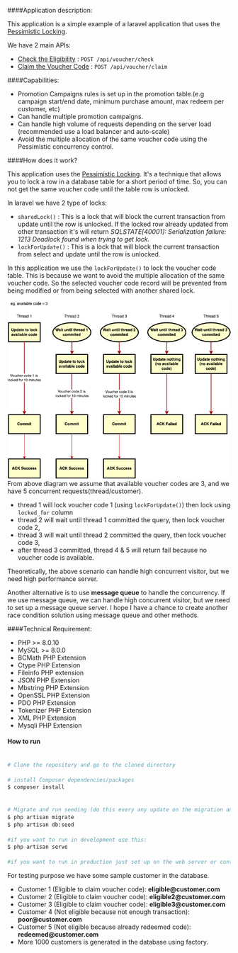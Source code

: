 ####Application description:

This application is a simple example of a laravel application that uses
the [Pessimistic Locking](https://laravel.com/docs/9.x/queries#pessimistic-locking).

We have 2 main APIs:

* [Check the Eligibility](API.md#check-the-eligibility) : `POST /api/voucher/check`
* [Claim the Voucher Code](API.md#claim-the-voucher-code) : `POST /api/voucher/claim`

####Capabilities:

* Promotion Campaigns rules is set up in the promotion table.(e.g campaign start/end date, minimum purchase amount, max redeem per customer,
  etc)
* Can handle multiple promotion campaigns.
* Can handle high volume of requests depending on the server load (recommended use a load balancer and auto-scale)
* Avoid the multiple allocation of the same voucher code using the Pessimistic concurrency control.

####How does it work?

This application uses the [Pessimistic Locking](https://laravel.com/docs/9.x/queries#pessimistic-locking).
It's a technique that allows you to lock a row in a database table for a short period of time. So, you can not get the same voucher code until the table row is unlocked.

In laravel we have 2 type of locks:
* `sharedLock()` : This is a lock that will block the current transaction from update until the row is unlocked. 
If the locked row already updated from other transaction it's will return  _SQLSTATE[40001]: Serialization failure: 1213 Deadlock found when trying to get lock._
* `lockForUpdate()` : This is a lock that will block the current transaction from select and update until the row is unlocked.

In this application we use the `lockForUpdate()` to lock the voucher code table. This is because we want to avoid the multiple allocation of the same voucher code.
So the selected voucher code record will be prevented from being modified or from being selected with another shared lock.

![image](docs/assets/pessimistic_lock.png)
From above diagram we assume that available voucher codes are 3, and we have 5 concurrent requests(thread/customer).
* thread 1 will lock voucher code 1 (using `lockForUpdate()`)  then lock using `locked_for` column
* thread 2 will wait until thread 1 committed the query, then lock voucher code 2, 
* thread 3 will wait until thread 2 committed the query, then lock voucher code 3, 
* after thread 3 committed, thread 4 & 5 will return fail because no voucher code is available.

Theoretically, the above scenario can handle high concurrent visitor, but we need high performance server.

Another alternative is to use **message queue** to handle the concurrency. If we use message queue, we can handle high concurrent visitor, but we need to set up a message queue server.
I hope I have a chance to create another race condition solution using message queue and other methods.

####Technical Requirement:

- PHP >= 8.0.10
- MySQL >= 8.0.0
- BCMath PHP Extension
- Ctype PHP Extension
- Fileinfo PHP extension
- JSON PHP Extension
- Mbstring PHP Extension
- OpenSSL PHP Extension
- PDO PHP Extension
- Tokenizer PHP Extension
- XML PHP Extension
- Mysqli PHP Extension

#### How to run

```bash

# Clone the repository and go to the cloned directory

# install Composer dependencies/packages
$ composer install


# Migrate and run seeding (do this every any update on the migration and the seeder)
$ php artisan migrate
$ php artisan db:seed 

#if you want to run in development use this:
$ php artisan serve

#if you want to run in production just set up on the web server or container(docker)

```

For testing purpose we have some sample customer in the database.

* Customer 1 (Eligible to claim voucher code): __eligible@customer.com__
* Customer 2 (Eligible to claim voucher code): __eligible2@customer.com__
* Customer 3 (Eligible to claim voucher code): __eligible3@customer.com__
* Customer 4 (Not eligible because not enough transaction): __poor@customer.com__
* Customer 5 (Not eligible because already redeemed code): __redeemed@customer.com__
* More 1000 customers is generated in the database using factory.
